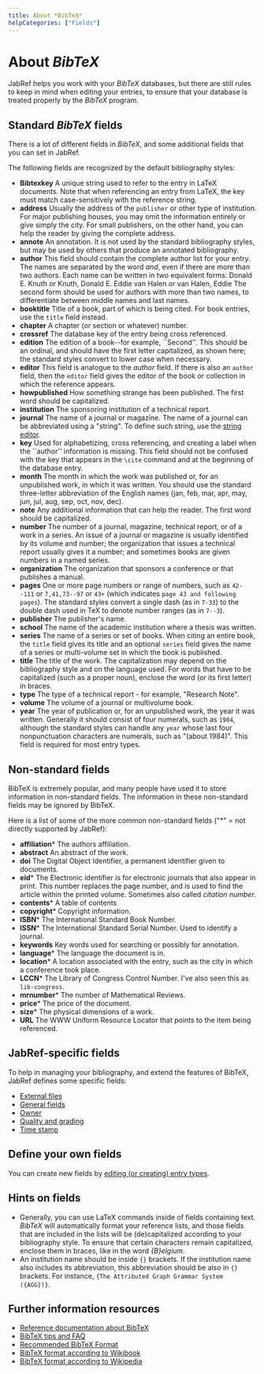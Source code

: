 ```yaml
---
title: About *BibTeX*
helpCategories: ["Fields"]
---
```


# About *BibTeX*

JabRef helps you work with your *BibTeX* databases, but there are still rules to keep in mind when editing your entries, to ensure that your database is treated properly by the *BibTeX* program.

## Standard *BibTeX* fields

There is a lot of different fields in *BibTeX*, and some additional fields that you can set in JabRef.

The following fields are recognized by the default bibliography styles:

-   **Bibtexkey** A unique string used to refer to the entry in LaTeX documents. Note that when referencing an entry from LaTeX, the key must match case-sensitively with the reference string.
-   **address** Usually the address of the `publisher` or other type of institution. For major publishing houses, you may omit the information entirely or give simply the city. For small publishers, on the other hand, you can help the reader by giving the complete address.
-   **annote** An annotation. It is not used by the standard bibliography styles, but may be used by others that produce an annotated bibliography.
-   **author** This field should contain the complete author list for your entry. The names are separated by the word *and*, even if there are more than two authors. Each name can be written in two equivalent forms:
    Donald E. Knuth *or* Knuth, Donald E.
    Eddie van Halen *or* van Halen, Eddie
    The second form should be used for authors with more than two names, to differentiate between middle names and last names.
-   **booktitle** Title of a book, part of which is being cited. For book entries, use the `title` field instead.
-   **chapter** A chapter (or section or whatever) number.
-   **crossref** The database key of the entry being cross referenced.
-   **edition** The edition of a book--for example, \`\`Second''. This should be an ordinal, and should have the first letter capitalized, as shown here; the standard styles convert to lower case when necessary.
-   **editor** This field is analogue to the *author* field. If there is also an `author` field, then the `editor` field gives the editor of the book or collection in which the reference appears.
-   **howpublished** How something strange has been published. The first word should be capitalized.
-   **institution** The sponsoring institution of a technical report.
-   **journal** The name of a journal or magazine. The name of a journal can be abbreviated using a "string". To define such string, use the [string editor](StringEditorHelp).
-   **key** Used for alphabetizing, cross referencing, and creating a label when the \`\`author'' information is missing. This field should not be confused with the key that appears in the `\cite` command and at the beginning of the database entry.
-   **month** The month in which the work was published or, for an unpublished work, in which it was written. You should use the standard three-letter abbreviation of the English names (jan, feb, mar, apr, may, jun, jul, aug, sep, oct, nov, dec).
-   **note** Any additional information that can help the reader. The first word should be capitalized.
-   **number**
    The number of a journal, magazine, technical report, or of a work in a series. An issue of a journal or magazine is usually identified by its volume and number; the organization that issues a technical report usually gives it a number; and sometimes books are given numbers in a named series.
-   **organization** The organization that sponsors a conference or that publishes a manual.
-   **pages** One or more page numbers or range of numbers, such as `42--111` or `7,41,73--97` or `43+` (which indicates `page 43 and following pages`). The standard styles convert a single dash (as in `7-33`) to the double dash used in TeX to denote number ranges (as in `7--3`).
-   **publisher** The publisher's name.
-   **school** The name of the academic institution where a thesis was written.
-   **series** The name of a series or set of books. When citing an entire book, the `title` field gives its title and an optional `series` field gives the name of a series or multi-volume set in which the book is published.
-   **title** The title of the work. The capitalization may depend on the bibliography style and on the language used. For words that have to be capitalized (such as a proper noun), enclose the word (or its first letter) in braces.
-   **type** The type of a technical report - for example, "Research Note".
-   **volume** The volume of a journal or multivolume book.
-   **year** The year of publication or, for an unpublished work, the year it was written. Generally it should consist of four numerals, such as `1984`, although the standard styles can handle any `year` whose last four nonpunctuation characters are numerals, such as "(about 1984)". This field is required for most entry types.


## Non-standard fields

BibTeX is extremely popular, and many people have used it to store information in non-standard fields. The information in these non-standard fields may be ignored by BibTeX.

Here is a list of some of the more common non-standard fields ("*" = not directly supported by JabRef):

-   **affiliation*** The authors affiliation.
-   **abstract** An abstract of the work.
-   **doi** The Digital Object Identifier, a permanent identifier given to documents.
-   **eid*** The Electronic identifier is for electronic journals that also appear in print. This number replaces the page number, and is used to find the article within the printed volume. Sometimes also called *citation number*.
-   **contents*** A table of contents
-   **copyright*** Copyright information.
-   **ISBN*** The International Standard Book Number.
-   **ISSN*** The International Standard Serial Number. Used to identify a journal.
-   **keywords** Key words used for searching or possibly for annotation.
-   **language*** The language the document is in.
-   **location*** A location associated with the entry, such as the city in which a conference took place.
-   **LCCN*** The Library of Congress Control Number. I've also seen this as `lib-congress`.
-   **mrnumber*** The number of Mathematical Reviews.
-   **price*** The price of the document.
-   **size*** The physical dimensions of a work.
-   **URL** The WWW Uniform Resource Locator that points to the item being referenced.

## JabRef-specific fields
To help in managing your bibliography, and extend the features of BibTeX, JabRef defines some specific fields:

- [External files](ExternalFiles)
- [General fields](GeneralFields)
- [Owner](OwnerHelp)
- [Quality and grading](SpecialFieldsHelp)
- [Time stamp](TimeStampHelp)

## Define your own fields
You can create new fields by [editing (or creating) entry
types](CustomEntriesHelp).

## Hints on fields

- Generally, you can use LaTeX commands inside of fields containing text. *BibTeX* will automatically format your reference lists, and those fields that are included in the lists will be (de)capitalized according to your bibliography style. To ensure that certain characters remain capitalized, enclose them in braces, like in the word *{B}elgium*.
- An institution name should be inside `{}` brackets.
If the institution name also includes its abbreviation, this abbreviation should be also in `{}` brackets.
For instance, `{The Attributed Graph Grammar System ({AGG})}`.

## Further information resources
- [Reference documentation about BibTeX](http://mirrors.ircam.fr/pub/CTAN/biblio/bibtex/base/btxdoc.pdf)
- [BibTeX tips and FAQ](http://mirror.ibcp.fr/pub/CTAN/biblio/bibtex/contrib/doc/btxFAQ.pdf)
- [Recommended BibTeX Format](http://sandilands.info/sgordon/node/488)
- [BibTeX format according to Wikibook](https://en.wikibooks.org/wiki/LaTeX/Bibliography_Management#BibTeX)
- [BibTeX format according to Wikipedia](https://en.wikipedia.org/wiki/BibTeX#Bibliographic_information_file)
